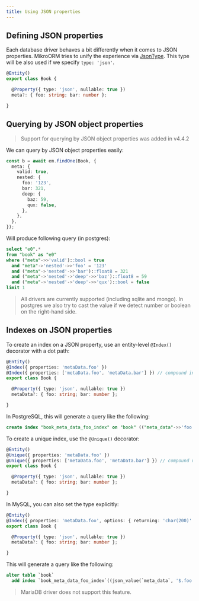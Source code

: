 ```yaml
---
title: Using JSON properties
---
```


## Defining JSON properties

Each database driver behaves a bit differently when it comes to JSON properties. MikroORM tries to unify the experience via [JsonType](custom-types.md#jsontype). This type will be also used if we specify `type: 'json'`.

```ts
@Entity()
export class Book {

  @Property({ type: 'json', nullable: true })
  meta?: { foo: string; bar: number };

}
```

## Querying by JSON object properties

> Support for querying by JSON object properties was added in v4.4.2

We can query by JSON object properties easily:

```ts
const b = await em.findOne(Book, {
  meta: {
    valid: true,
    nested: {
      foo: '123',
      bar: 321,
      deep: {
        baz: 59,
        qux: false,
      },
    },
  },
});
```

Will produce following query (in postgres):

```sql
select "e0".*
from "book" as "e0"
where ("meta"->>'valid')::bool = true
  and "meta"->'nested'->>'foo' = '123'
  and ("meta"->'nested'->>'bar')::float8 = 321
  and ("meta"->'nested'->'deep'->>'baz')::float8 = 59
  and ("meta"->'nested'->'deep'->>'qux')::bool = false
limit 1
```

> All drivers are currently supported (including sqlite and mongo). In postgres we also try to cast the value if we detect number or boolean on the right-hand side.

## Indexes on JSON properties

To create an index on a JSON property, use an entity-level `@Index()` decorator with a dot path:

```ts
@Entity()
@Index({ properties: 'metaData.foo' })
@Index({ properties: ['metaData.foo', 'metaData.bar'] }) // compound index
export class Book {

  @Property({ type: 'json', nullable: true })
  metaData?: { foo: string; bar: number };

}
```

In PostgreSQL, this will generate a query like the following:

```sql
create index "book_meta_data_foo_index" on "book" (("meta_data"->>'foo'));
```

To create a unique index, use the `@Unique()` decorator:

```ts
@Entity()
@Unique({ properties: 'metaData.foo' })
@Unique({ properties: ['metaData.foo', 'metaData.bar'] }) // compound unique index
export class Book {

  @Property({ type: 'json', nullable: true })
  metaData?: { foo: string; bar: number };

}
```

In MySQL, you can also set the type explicitly:

```ts
@Entity()
@Index({ properties: 'metaData.foo', options: { returning: 'char(200)' } })
export class Book {

  @Property({ type: 'json', nullable: true })
  metaData?: { foo: string; bar: number };

}
```

This will generate a query like the following:

```sql
alter table `book`
  add index `book_meta_data_foo_index`((json_value(`meta_data`, '$.foo' returning char(200))));
```

> MariaDB driver does not support this feature.

